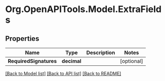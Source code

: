 
# Org.OpenAPITools.Model.ExtraFields

## Properties

Name | Type | Description | Notes
------------ | ------------- | ------------- | -------------
**RequiredSignatures** | **decimal** |  | [optional] 

[[Back to Model list]](../README.md#documentation-for-models)
[[Back to API list]](../README.md#documentation-for-api-endpoints)
[[Back to README]](../README.md)

